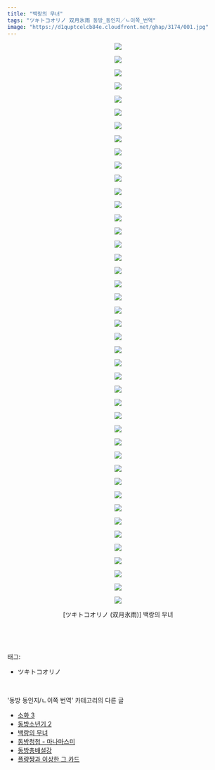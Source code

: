```yaml
---
title: "백랑의 무녀"
tags: "ツキトコオリノ 双月氷雨 동방_동인지／ㄴ이쪽_번역"
image: "https://d1quptcelcb84e.cloudfront.net/ghap/3174/001.jpg"
---
```

<div class="article">
<p style="text-align: center; clear: none; float: none;"><img src="{{ site.imgserver8 }}/ghap/3174/001.jpg"/></p>
<p style="text-align: center; clear: none; float: none;"><img src="{{ site.imgserver8 }}/ghap/3174/002.jpg"/></p>
<p style="text-align: center; clear: none; float: none;"><img src="{{ site.imgserver8 }}/ghap/3174/003.jpg"/></p>
<p style="text-align: center; clear: none; float: none;"><img src="{{ site.imgserver8 }}/ghap/3174/004.jpg"/></p>
<p style="text-align: center; clear: none; float: none;"><img src="{{ site.imgserver8 }}/ghap/3174/005.jpg"/></p>
<p style="text-align: center; clear: none; float: none;"><img src="{{ site.imgserver8 }}/ghap/3174/006.jpg"/></p>
<p style="text-align: center; clear: none; float: none;"><img src="{{ site.imgserver8 }}/ghap/3174/007.jpg"/></p>
<p style="text-align: center; clear: none; float: none;"><img src="{{ site.imgserver8 }}/ghap/3174/008.jpg"/></p>
<p style="text-align: center; clear: none; float: none;"><img src="{{ site.imgserver8 }}/ghap/3174/009.jpg"/></p>
<p style="text-align: center; clear: none; float: none;"><img src="{{ site.imgserver8 }}/ghap/3174/010.jpg"/></p>
<p style="text-align: center; clear: none; float: none;"><img src="{{ site.imgserver8 }}/ghap/3174/011.jpg"/></p>
<p style="text-align: center; clear: none; float: none;"><img src="{{ site.imgserver8 }}/ghap/3174/012.jpg"/></p>
<p style="text-align: center; clear: none; float: none;"><img src="{{ site.imgserver8 }}/ghap/3174/013.jpg"/></p>
<p style="text-align: center; clear: none; float: none;"><img src="{{ site.imgserver8 }}/ghap/3174/014.jpg"/></p>
<p style="text-align: center; clear: none; float: none;"><img src="{{ site.imgserver8 }}/ghap/3174/015.jpg"/></p>
<p style="text-align: center; clear: none; float: none;"><img src="{{ site.imgserver8 }}/ghap/3174/016.jpg"/></p>
<p style="text-align: center; clear: none; float: none;"><img src="{{ site.imgserver8 }}/ghap/3174/017.jpg"/></p>
<p style="text-align: center; clear: none; float: none;"><img src="{{ site.imgserver8 }}/ghap/3174/018.jpg"/></p>
<p style="text-align: center; clear: none; float: none;"><img src="{{ site.imgserver8 }}/ghap/3174/019.jpg"/></p>
<p style="text-align: center; clear: none; float: none;"><img src="{{ site.imgserver8 }}/ghap/3174/020.jpg"/></p>
<p style="text-align: center; clear: none; float: none;"><img src="{{ site.imgserver8 }}/ghap/3174/021.jpg"/></p>
<p style="text-align: center; clear: none; float: none;"><img src="{{ site.imgserver8 }}/ghap/3174/022.jpg"/></p>
<p style="text-align: center; clear: none; float: none;"><img src="{{ site.imgserver8 }}/ghap/3174/023.jpg"/></p>
<p style="text-align: center; clear: none; float: none;"><img src="{{ site.imgserver8 }}/ghap/3174/024.jpg"/></p>
<p style="text-align: center; clear: none; float: none;"><img src="{{ site.imgserver8 }}/ghap/3174/025.jpg"/></p>
<p style="text-align: center; clear: none; float: none;"><img src="{{ site.imgserver8 }}/ghap/3174/026.jpg"/></p>
<p style="text-align: center; clear: none; float: none;"><img src="{{ site.imgserver8 }}/ghap/3174/027.jpg"/></p>
<p style="text-align: center; clear: none; float: none;"><img src="{{ site.imgserver8 }}/ghap/3174/028.jpg"/></p>
<p style="text-align: center; clear: none; float: none;"><img src="{{ site.imgserver8 }}/ghap/3174/029.jpg"/></p>
<p style="text-align: center; clear: none; float: none;"><img src="{{ site.imgserver8 }}/ghap/3174/030.jpg"/></p>
<p style="text-align: center; clear: none; float: none;"><img src="{{ site.imgserver8 }}/ghap/3174/031.jpg"/></p>
<p style="text-align: center; clear: none; float: none;"><img src="{{ site.imgserver8 }}/ghap/3174/032.jpg"/></p>
<p style="text-align: center; clear: none; float: none;"><img src="{{ site.imgserver8 }}/ghap/3174/033.jpg"/></p>
<p style="text-align: center; clear: none; float: none;"><img src="{{ site.imgserver8 }}/ghap/3174/034.jpg"/></p>
<p style="text-align: center; clear: none; float: none;"><img src="{{ site.imgserver8 }}/ghap/3174/035.jpg"/></p>
<p style="text-align: center; clear: none; float: none;"><img src="{{ site.imgserver8 }}/ghap/3174/036.jpg"/></p>
<p style="text-align: center; clear: none; float: none;"><img src="{{ site.imgserver8 }}/ghap/3174/037.jpg"/></p>
<p style="text-align: center; clear: none; float: none;"><img src="{{ site.imgserver8 }}/ghap/3174/038.jpg"/></p>
<p style="text-align: center; clear: none; float: none;"><img src="{{ site.imgserver8 }}/ghap/3174/039.jpg"/></p>
<p style="text-align: center; clear: none; float: none;"><img src="{{ site.imgserver8 }}/ghap/3174/040.jpg"/></p>
<p style="text-align: center; clear: none; float: none;"><img src="{{ site.imgserver8 }}/ghap/3174/041.jpg"/></p>
<p style="text-align: center; clear: none; float: none;"><img src="{{ site.imgserver8 }}/ghap/3174/042.jpg"/></p>
<p style="text-align: center; clear: none; float: none;"><img src="{{ site.imgserver8 }}/ghap/3174/043.jpg"/></p>
<p style="text-align: center; clear: none; float: none;">[ツキトコオリノ (双月氷雨)] 백랑의 무녀</p>
<p style="text-align: center; clear: none; float: none;"></p>
<p><br/></p>
</div><br/>
<div class="tagTrail">
<p>태그: </p>
<ul>
<li>ツキトコオリノ</li>
</ul>
</div><br/>
<div class="another">
<p>'동방 동인지/ㄴ이쪽 번역' 카테고리의 다른 글</p>
<ul>
<li><a href="/ghap_3176">소화 3</a></li>
<li><a href="/ghap_3175">동방소년기 2</a></li>
<li><a href="/ghap_3174">백랑의 무녀</a></li>
<li><a href="/ghap_3170">동방청첩 - 마나마스미</a></li>
<li><a href="/ghap_3161">동방총배설강</a></li>
<li><a href="/ghap_3160">플량쨩과 이상한 그 카드</a></li>
</ul>
</div><br/>
<div class="cb_module cb_fluid">
<div class="cb_wrt cb_profile">
</div><!-- commentList close -->
</div><br/>

